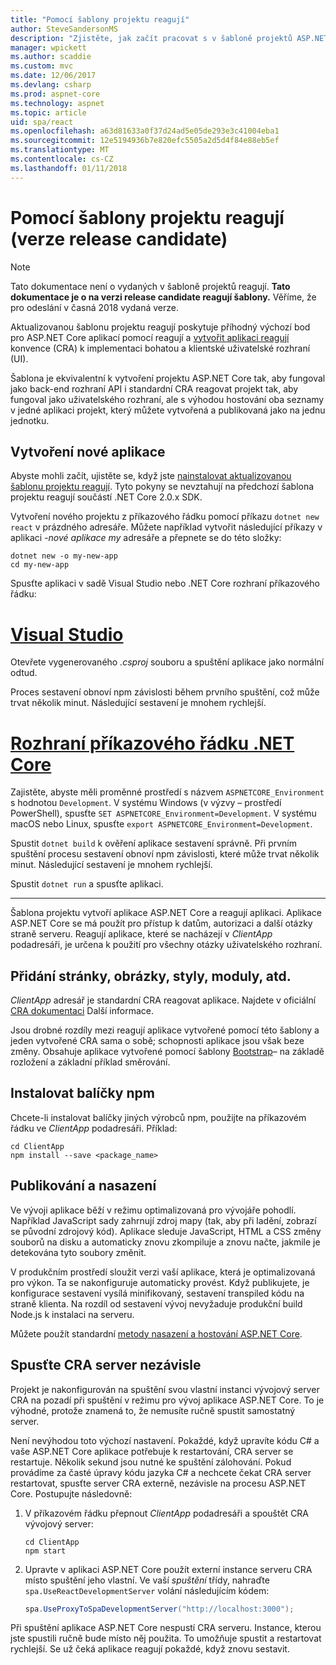 ```yaml
---
title: "Pomocí šablony projektu reagují"
author: SteveSandersonMS
description: "Zjistěte, jak začít pracovat s v šabloně projektů ASP.NET Core jednostránkové aplikace (SPA) release candidate reagují a vytvořit aplikaci reagují."
manager: wpickett
ms.author: scaddie
ms.custom: mvc
ms.date: 12/06/2017
ms.devlang: csharp
ms.prod: aspnet-core
ms.technology: aspnet
ms.topic: article
uid: spa/react
ms.openlocfilehash: a63d81633a0f37d24ad5e05de293e3c41004eba1
ms.sourcegitcommit: 12e5194936b7e820efc5505a2d5d4f84e88eb5ef
ms.translationtype: MT
ms.contentlocale: cs-CZ
ms.lasthandoff: 01/11/2018
---
```

# <a name="use-the-react-project-template-release-candidate"></a>Pomocí šablony projektu reagují (verze release candidate)

> [!NOTE]
> Tato dokumentace není o vydaných v šabloně projektů reagují. **Tato dokumentace je o na verzi release candidate reagují šablony.** Věříme, že pro odeslání v časná 2018 vydaná verze.

Aktualizovanou šablonu projektu reagují poskytuje příhodný výchozí bod pro ASP.NET Core aplikací pomocí reagují a [vytvořit aplikaci reagují](https://github.com/facebookincubator/create-react-app) konvence (CRA) k implementaci bohatou a klientské uživatelské rozhraní (UI).

Šablona je ekvivalentní k vytvoření projektu ASP.NET Core tak, aby fungoval jako back-end rozhraní API i standardní CRA reagovat projekt tak, aby fungoval jako uživatelského rozhraní, ale s výhodou hostování oba seznamy v jedné aplikaci projekt, který můžete vytvořená a publikovaná jako na jednu jednotku.

## <a name="create-a-new-app"></a>Vytvoření nové aplikace

Abyste mohli začít, ujistěte se, když jste [nainstalovat aktualizovanou šablonu projektu reagují](xref:spa/index#installation). Tyto pokyny se nevztahují na předchozí šablona projektu reagují součástí .NET Core 2.0.x SDK.

Vytvoření nového projektu z příkazového řádku pomocí příkazu `dotnet new react` v prázdného adresáře. Můžete například vytvořit následující příkazy v aplikaci *-nové aplikace my* adresáře a přepnete se do této složky:

```console
dotnet new -o my-new-app
cd my-new-app
```

Spusťte aplikaci v sadě Visual Studio nebo .NET Core rozhraní příkazového řádku:

# <a name="visual-studiotabvisual-studio"></a>[Visual Studio](#tab/visual-studio)

Otevřete vygenerovaného *.csproj* souboru a spuštění aplikace jako normální odtud.

Proces sestavení obnoví npm závislosti během prvního spuštění, což může trvat několik minut. Následující sestavení je mnohem rychlejší.

# <a name="net-core-clitabnetcore-cli"></a>[Rozhraní příkazového řádku .NET Core](#tab/netcore-cli)

Zajistěte, abyste měli proměnné prostředí s názvem `ASPNETCORE_Environment` s hodnotou `Development`. V systému Windows (v výzvy – prostředí PowerShell), spusťte `SET ASPNETCORE_Environment=Development`. V systému macOS nebo Linux, spusťte `export ASPNETCORE_Environment=Development`.

Spustit `dotnet build` k ověření aplikace sestavení správně. Při prvním spuštění procesu sestavení obnoví npm závislosti, které může trvat několik minut. Následující sestavení je mnohem rychlejší.

Spustit `dotnet run` a spusťte aplikaci.

---

Šablona projektu vytvoří aplikace ASP.NET Core a reagují aplikaci. Aplikace ASP.NET Core se má použít pro přístup k datům, autorizaci a další otázky straně serveru. Reagují aplikace, které se nacházejí v *ClientApp* podadresáři, je určena k použití pro všechny otázky uživatelského rozhraní.

## <a name="add-pages-images-styles-modules-etc"></a>Přidání stránky, obrázky, styly, moduly, atd.

*ClientApp* adresář je standardní CRA reagovat aplikace. Najdete v oficiální [CRA dokumentaci](https://github.com/facebookincubator/create-react-app/blob/master/packages/react-scripts/template/README.md) Další informace.

Jsou drobné rozdíly mezi reagují aplikace vytvořené pomocí této šablony a jeden vytvořené CRA sama o sobě; schopnosti aplikace jsou však beze změny. Obsahuje aplikace vytvořené pomocí šablony [Bootstrap](https://getbootstrap.com/)– na základě rozložení a základní příklad směrování.

## <a name="install-npm-packages"></a>Instalovat balíčky npm

Chcete-li instalovat balíčky jiných výrobců npm, použijte na příkazovém řádku ve *ClientApp* podadresáři. Příklad:

```console
cd ClientApp
npm install --save <package_name>
```

## <a name="publish-and-deploy"></a>Publikování a nasazení

Ve vývoji aplikace běží v režimu optimalizovaná pro vývojáře pohodlí. Například JavaScript sady zahrnují zdroj mapy (tak, aby při ladění, zobrazí se původní zdrojový kód). Aplikace sleduje JavaScript, HTML a CSS změny souborů na disku a automaticky znovu zkompiluje a znovu načte, jakmile je detekována tyto soubory změnit.

V produkčním prostředí sloužit verzi vaší aplikace, která je optimalizovaná pro výkon. Ta se nakonfiguruje automaticky provést. Když publikujete, je konfigurace sestavení vysílá minifikovaný, sestavení transpiled kódu na straně klienta. Na rozdíl od sestavení vývoj nevyžaduje produkční build Node.js k instalaci na serveru.

Můžete použít standardní [metody nasazení a hostování ASP.NET Core](xref:host-and-deploy/index).

## <a name="run-the-cra-server-independently"></a>Spusťte CRA server nezávisle

Projekt je nakonfigurován na spuštění svou vlastní instanci vývojový server CRA na pozadí při spuštění v režimu pro vývoj aplikace ASP.NET Core. To je výhodné, protože znamená to, že nemusíte ručně spustit samostatný server.

Není nevýhodou toto výchozí nastavení. Pokaždé, když upravíte kódu C# a vaše ASP.NET Core aplikace potřebuje k restartování, CRA server se restartuje. Několik sekund jsou nutné ke spuštění zálohování. Pokud provádíme za časté úpravy kódu jazyka C# a nechcete čekat CRA server restartovat, spusťte server CRA externě, nezávisle na procesu ASP.NET Core. Postupujte následovně:

1. V příkazovém řádku přepnout *ClientApp* podadresáři a spouštět CRA vývojový server:

    ```console
    cd ClientApp
    npm start
    ```

2. Upravte v aplikaci ASP.NET Core použít externí instance serveru CRA místo spuštění jeho vlastní. Ve vaší *spuštění* třídy, nahraďte `spa.UseReactDevelopmentServer` volání následujícím kódem:

    ```csharp
    spa.UseProxyToSpaDevelopmentServer("http://localhost:3000");
    ```

Při spuštění aplikace ASP.NET Core nespustí CRA serveru. Instance, kterou jste spustili ručně bude místo něj použita. To umožňuje spustit a restartovat rychlejší. Se už čeká aplikace reagují pokaždé, když znovu sestavit.
